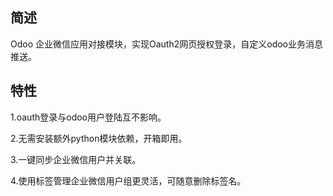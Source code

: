 ## 简述
Odoo 企业微信应用对接模块，实现Oauth2网页授权登录，自定义odoo业务消息推送。

## 特性
1.oauth登录与odoo用户登陆互不影响。

2.无需安装额外python模块依赖，开箱即用。

3.一键同步企业微信用户并关联。

4.使用标签管理企业微信用户组更灵活，可随意删除标签名。